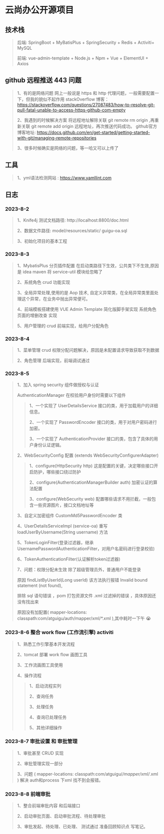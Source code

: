 # 云尚办公开源项目

## 技术栈

>后端: SpringBoot + MyBatisPlus + SpringSecurity + Redis + Activiti+ MySQL
>
>前端: vue-admin-template + Node.js + Npm + Vue + ElementUI + Axios
>


## github 远程推送 443 问题
>1、有的是网络问题 网上一般说是 https 和 http 代理问题，一般需要配置一下，但我的貌似不起作用 
> stackOverflow 博客：https://stackoverflow.com/questions/27087483/how-to-resolve-git-pull-fatal-unable-to-access-https-github-com-empty
>
>2、我遇到的时候解决方案 将远程地址解除关联 git remote rm origin ,再重新关联 git remote add origin 远程地址，再次推送代码成功。
>github官方博客地址: https://docs.github.com/en/get-started/getting-started-with-git/managing-remote-repositories
>
>3、很多时候确实是网络的问题，等一哈又可以上传了

## 工具

> 1、yml语法检测网站 : https://www.yamllint.com

## 日志

### 2023-8-2
>1、Knife4j 测试文档路径: http://localhost:8800/doc.html
>
>2、数据文件路径: model/resources/static/ guigu-oa.sql
>
>3、初始化项目的基本工程


### 2023-8-3
>1、MybatisPlus 分页插件配置 在启动类路径下生效，公共类下不生效,原因是 idea maven 将 service-util 模块给忽略了
>
>2、系统角色 crud 功能实现
>
>3、全局异常处理,使用的是 Aop 技术, 自定义异常类，在全局异常类里面处理这个异常，在业务中抛出异常便可。
>
>4、前端模板搭建使用 VUE Admin Template 简化版脚手架实现 系统角色页面的增删改查 实现
>
>5、用户管理的 crud  前端实现，给用户分配角色
>

### 2023-8-4
>1、菜单管理 crud 权限分配问题解决，原因是未配置请求导致获取不到数据
>
>2、角色管理 后端实现，前端调试通过

### 2023-8-5
>1、加入 spring security 组件做授权与认证
>
>AuthenticationManager 在校验用户身份时需要以下组件
>>
>>1、一个实现了 UserDetailsService 接口的类，用于加载用户的详细信息。
>>
>>2、一个实现了 PasswordEncoder 接口的类，用于对用户密码进行加密。
>>
>>3、一个实现了 AuthenticationProvider 接口的类，包含了具体的用户身份认证逻辑。
>
>
>
>2、WebSecurityConfig 配置 (extends WebSecurityConfigurerAdapter)
>> 1、configure(HttpSecurity http) 这是配置的关键，决定哪些接口开启防护，哪些接口绕过防护
>>
>> 2、configure(AuthenticationManagerBuilder auth) 加密认证的算法配置
>>
>> 3、configure(WebSecurity web) 配置哪些请求不用拦截，一般包含一些资源图片，接口文档地址等
>
>3、自定义加密组件 CustomMd5PasswordEncoder 类
>
>4、UserDetailsServiceImpl (service-oa) 重写 loadUserByUsername(String username) 方法 
>
>5、TokenLoginFilter(登录过滤器，继承UsernamePasswordAuthenticationFilter，对用户名密码进行登录校验)
>
>6、TokenAuthenticationFilter(认证解析token过滤器)
>
>7、问题：权限分配未生效 除了超级管理员外，普通用户不能登录 
>
> 原因 findListByUserId(Long userId) 该方法执行报错  Invalid bound statement (not found),
>
>排除 sql 语句错误 ，pom 打包资源文件 .xml 过滤掉的错误 ，具体原因还没有找出来
>
>原因没有加配置( mapper-locations: classpath:com/atguigu/auth/mapper/xml/*.xml ),其中耗时一下午 😭 
>

### 2023-8-6 整合 work flow (工作流引擎) activiti

>1、熟悉工作引擎基本开发流程
>
>2、tomcat 部署 work flow 画图工具
>
>3、工作流画图工具使用 
>
>4、操作流程
>> 1、启动流程实列
>>
>> 2、查询任务
>>
>> 3、处理任务
>>
>>4、查询已处理任务
>>
>>5、其他详细操作
>
>

### 2023-8-7 审批设置 和 审批管理

>1、审批甚至 CRUD 实现
>
>2、审批管理实现一部分
>
>3、问题 ( mapper-locations: classpath:com/atguigu/*/mapper/xml/*.xml ) 解决 auth和process 下xml 找不到会报错。
> 

### 2023-8-8 前端审批

> 1、整合前端审批内容 和后端接口
>
> 2、启动审批页面、启动审批流程、待处理审批
>
> 3、审批发起、待处理、已处理、 测试通过 准备回顾知识点 写笔记。


